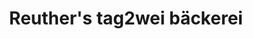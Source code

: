 ---
title: "Reuther's tag2wei bäckerei"
url: /landau-in-der-pfalz/reuthers-tag2wei-baeckerei/
shop: Bäckerei
---